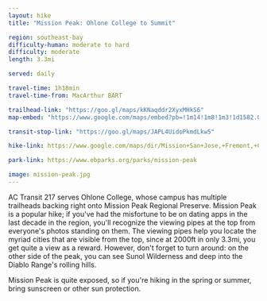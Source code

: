```yaml
---
layout: hike
title: "Mission Peak: Ohlone College to Summit"

region: southeast-bay
difficulty-human: moderate to hard
difficulty: moderate
length: 3.3mi

served: daily

travel-time: 1h18min
travel-time-from: MacArthur BART

trailhead-link: "https://goo.gl/maps/kKNaqddr2XyxMHkS6"
map-embed: "https://www.google.com/maps/embed?pb=!1m14!1m8!1m3!1d1582.0254289597422!2d-121.9115877!3d37.5302984!3m2!1i1024!2i768!4f13.1!3m3!1m2!1s0x808fc7d85023d0cf%3A0x7b1c136fe16fbbd1!2sSpring%20Valley%20Trail!5e0!3m2!1sen!2sus!4v1687410259182!5m2!1sen!2sus"

transit-stop-link: "https://goo.gl/maps/JAPL4UidoPkmdLkw5"

hike-link: https://www.google.com/maps/dir/Mission+San+Jose,+Fremont,+CA+94539/Mission+Peak+Summit/@37.5206626,-121.9007303,15z/data=!4m14!4m13!1m5!1m1!1s0x808fc6a475fab21b:0x29367e8d0c25090b!2m2!1d-121.9088902!2d37.5304889!1m5!1m1!1s0x808fc5ca58b42b7b:0x91d8b97650f75f66!2m2!1d-121.8808302!2d37.5125051!3e2

park-link: https://www.ebparks.org/parks/mission-peak

image: mission-peak.jpg
---
```


AC Transit 217 serves Ohlone College, whose campus has multiple trailheads backing right onto Mission Peak Regional Preserve. Mission Peak is a popular hike; if you've had the misfortune to be on dating apps in the last decade in the region, you'll recognize the viewing pipes at the top from everyone's photos standing on them. The viewing pipes help you locate the myriad cities that are visible from the top, since at 2000ft in only 3.3mi, you get quite a view as a reward. However, don't forget to turn around: on the other side of the peak, you can see Sunol Wilderness and deep into the Diablo Range's rolling hills.

Mission Peak is quite exposed, so if you're hiking in the spring or summer, bring sunscreen or other sun protection.
